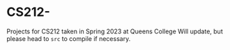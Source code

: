 # CS212-
Projects for CS212 taken in Spring 2023 at Queens College
Will update, but please head to `src` to compile if necessary.
